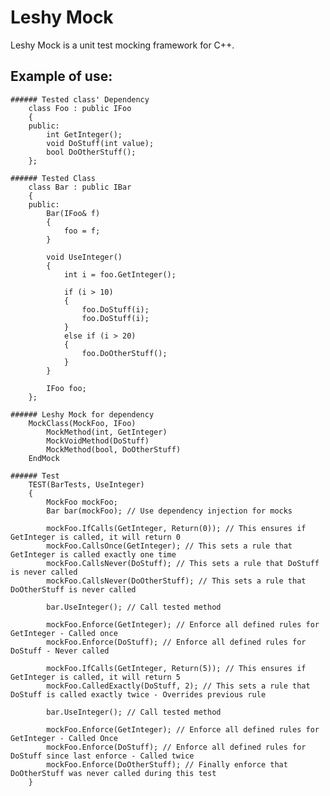 # Leshy Mock

Leshy Mock is a unit test mocking framework for C++.

## Example of use:

    ###### Tested class' Dependency
        class Foo : public IFoo
        {
        public:
            int GetInteger();
            void DoStuff(int value);
            bool DoOtherStuff();
        };

    ###### Tested Class
        class Bar : public IBar
        {
        public:
            Bar(IFoo& f)
            {
                foo = f;
            }

            void UseInteger()
            {
                int i = foo.GetInteger();

                if (i > 10)
                {
                    foo.DoStuff(i);
                    foo.DoStuff(i);
                }
                else if (i > 20)
                {
                    foo.DoOtherStuff();
                }
            }

            IFoo foo;
        };

    ###### Leshy Mock for dependency
        MockClass(MockFoo, IFoo)
            MockMethod(int, GetInteger)
            MockVoidMethod(DoStuff)
            MockMethod(bool, DoOtherStuff)
        EndMock

    ###### Test
        TEST(BarTests, UseInteger)
        {
            MockFoo mockFoo;
            Bar bar(mockFoo); // Use dependency injection for mocks

            mockFoo.IfCalls(GetInteger, Return(0)); // This ensures if GetInteger is called, it will return 0
            mockFoo.CallsOnce(GetInteger); // This sets a rule that GetInteger is called exactly one time
            mockFoo.CallsNever(DoStuff); // This sets a rule that DoStuff is never called
            mockFoo.CallsNever(DoOtherStuff); // This sets a rule that DoOtherStuff is never called

            bar.UseInteger(); // Call tested method

            mockFoo.Enforce(GetInteger); // Enforce all defined rules for GetInteger - Called once
            mockFoo.Enforce(DoStuff); // Enforce all defined rules for DoStuff - Never called
            
            mockFoo.IfCalls(GetInteger, Return(5)); // This ensures if GetInteger is called, it will return 5
            mockFoo.CalledExactly(DoStuff, 2); // This sets a rule that DoStuff is called exactly twice - Overrides previous rule

            bar.UseInteger(); // Call tested method

            mockFoo.Enforce(GetInteger); // Enforce all defined rules for GetInteger - Called Once
            mockFoo.Enforce(DoStuff); // Enforce all defined rules for DoStuff since last enforce - Called twice
            mockFoo.Enforce(DoOtherStuff); // Finally enforce that DoOtherStuff was never called during this test
        }
